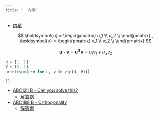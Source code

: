 ```yaml
---
title: "　内積"
---
```


* [内積](https://ja.wikipedia.org/wiki/%E5%86%85%E7%A9%8D)

$$
\boldsymbol{u} =
\begin{pmatrix}
u_1 \\
u_2 \\
\end{pmatrix}
,
\boldsymbol{v} =
\begin{pmatrix}
v_1 \\
v_2 \\
\end{pmatrix}
$$

$$
\boldsymbol{u} ・ \boldsymbol{v} =
\boldsymbol{u^T}  \boldsymbol{v} =
u_1 v_1 + u_2 v_2
$$

```python:サンプルコード：sample_751.py
U = [1, 2]
V = [3, 4]
print(sum(u*v for u, v in zip(U, V)))
```

```text:実行結果
11
```

- [ABC121 B - Can you solve this?](https://atcoder.jp/contests/abc121/tasks/abc121_b)
    - [解答例](https://atcoder.jp/contests/abc121/submissions/18082922)
- [ABC188 B - Orthogonality](https://atcoder.jp/contests/abc188/tasks/abc188_b)
    - [解答例](https://atcoder.jp/contests/abc188/submissions/21279490)
